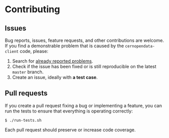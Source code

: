 # Contributing

## Issues

Bug reports, issues, feature requests, and other contributions are welcome. If
you find a demonstrable problem that is caused by the `cernopendata-client`
code, please:

1. Search for
   [already reported problems](https://github.com/cernopendata/cernopendata-client/issues).
2. Check if the issue has been fixed or is still reproducible on the latest
   `master` branch.
3. Create an issue, ideally with **a test case**.

## Pull requests

If you create a pull request fixing a bug or implementing a feature, you can run
the tests to ensure that everything is operating correctly:

```console
$ ./run-tests.sh
```

Each pull request should preserve or increase code coverage.
